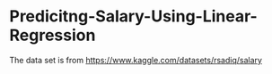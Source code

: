 # Predicitng-Salary-Using-Linear-Regression
The data set is from 
https://www.kaggle.com/datasets/rsadiq/salary
